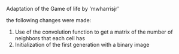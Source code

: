 Adaptation of the Game of life by 'mwharrisjr'

the following changes were made:
1. Use of the convolution function to get a matrix of the number of neighbors that each cell has
2. Initialization of the first generation with a binary image
